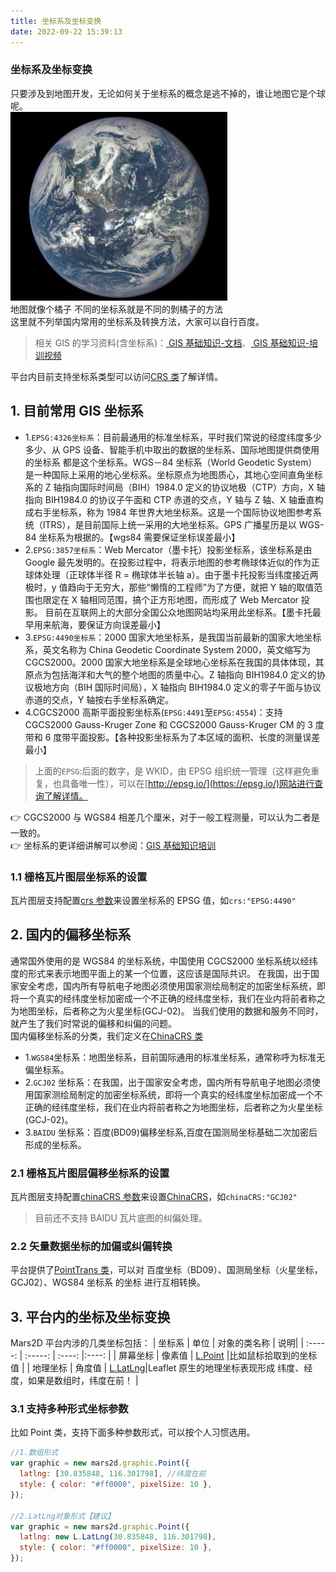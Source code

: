 ```yaml
---
title: 坐标系及坐标变换
date: 2022-09-22 15:39:13
---
```


<h3> 坐标系及坐标变换 </h3>

只要涉及到地图开发，无论如何关于坐标系的概念是逃不掉的，谁让地图它是个球呢。<br />
![配置图][1] <br />
地图就像个橘子 不同的坐标系就是不同的剝橘子的方法<br />
这里就不列举国内常用的坐标系及转换方法，大家可以自行百度。<br />

> 相关 GIS 的学习资料(含坐标系)：[ GIS 基础知识-文档](http://marsgis.cn/doc/study-gis.pdf)、[ GIS 基础知识-培训视频](https://www.bilibili.com/video/BV1JZ4y1Z7Bi/?vd_source=aaeb12441f28ad785bbba9f6832bef02)

平台内目前支持坐标系类型可以访问[CRS 类](http://mars2d.cn/api/global.html#CRS)了解详情。

## 1. 目前常用 GIS 坐标系

- 1.`EPSG:4326坐标系`：目前最通用的标准坐标系，平时我们常说的经度纬度多少多少、从 GPS 设备、智能手机中取出的数据的坐标系、国际地图提供商使用的坐标系 都是这个坐标系。WGS－84 坐标系（World Geodetic System）是一种国际上采用的地心坐标系。坐标原点为地图质心，其地心空间直角坐标系的 Z 轴指向国际时间局（BIH）1984.0 定义的协议地极（CTP）方向，X 轴指向 BIH1984.0 的协议子午面和 CTP 赤道的交点，Y 轴与 Z 轴、X 轴垂直构成右手坐标系，称为 1984 年世界大地坐标系。这是一个国际协议地图参考系统（ITRS），是目前国际上统一采用的大地坐标系。GPS 广播星历是以 WGS-84 坐标系为根据的。【wgs84 需要保证坐标误差最小】
- 2.`EPSG:3857坐标系`：Web Mercator（墨卡托）投影坐标系，该坐标系是由 Google 最先发明的。在投影过程中，将表示地图的参考椭球体近似的作为正球体处理（正球体半径 R = 椭球体半长轴 a）。由于墨卡托投影当纬度接近两极时，y 值趋向于无穷大，那些“懒惰的工程师”为了方便，就把 Y 轴的取值范围也限定在 X 轴相同范围，搞个正方形地图，而形成了 Web Mercator 投影。 目前在互联网上的大部分全国公众地图网站均采用此坐标系。【墨卡托最早用来航海，要保证方向误差最小】
- 3.`EPSG:4490坐标系`：2000 国家大地坐标系，是我国当前最新的国家大地坐标系，英文名称为 China Geodetic Coordinate System 2000，英文缩写为 CGCS2000。2000 国家大地坐标系是全球地心坐标系在我国的具体体现，其原点为包括海洋和大气的整个地图的质量中心。Z 轴指向 BIH1984.0 定义的协议极地方向（BIH 国际时间局），X 轴指向 BIH1984.0 定义的零子午面与协议赤道的交点，Y 轴按右手坐标系确定。
- 4.CGCS2000 高斯平面投影坐标系(`EPSG:4491`至`EPSG:4554`)：支持 CGCS2000 Gauss-Kruger Zone 和 CGCS2000 Gauss-Kruger CM 的 3 度带和 6 度带平面投影。【各种投影坐标系为了本区域的面积、长度的测量误差最小】

> 上面的`EPSG`:后面的数字，是 WKID，由 EPSG 组织统一管理（这样避免重复，也具备唯一性），可以在[http://epsg.io/](https://epsg.io/)网站进行查询了解详情。

👉 CGCS2000 与 WGS84 相差几个厘米，对于一般工程测量，可以认为二者是一致的。<br />
👉 坐标系的更详细讲解可以参阅：[GIS 基础知识培训](http://marsgis.cn/doc/study-gis.pdf)

### 1.1 栅格瓦片图层坐标系的设置

瓦片图层支持配置[crs 参数](http://mars2d.cn/api/BaseTileLayer.html#.ConstructorOptions)来设置坐标系的 EPSG 值，如`crs:"EPSG:4490"`

## 2. 国内的偏移坐标系

通常国外使用的是 WGS84 的坐标系统，中国使用 CGCS2000 坐标系统以经纬度的形式来表示地图平面上的某一个位置，这应该是国际共识。 在我国，出于国家安全考虑，国内所有导航电子地图必须使用国家测绘局制定的加密坐标系统，即将一个真实的经纬度坐标加密成一个不正确的经纬度坐标，我们在业内将前者称之为地图坐标，后者称之为火星坐标(GCJ-02)。 当我们使用的数据和服务不同时，就产生了我们时常说的偏移和纠偏的问题。<br />
国内偏移坐标系的分类，我们定义在[ChinaCRS 类](http://mars2d.cn/api/global.html#ChinaCRS)

- 1.`WGS84`坐标系：地图坐标系，目前国际通用的标准坐标系，通常称呼为标准无偏坐标系。
- 2.`GCJ02` 坐标系：在我国，出于国家安全考虑，国内所有导航电子地图必须使用国家测绘局制定的加密坐标系统，即将一个真实的经纬度坐标加密成一个不正确的经纬度坐标，我们在业内将前者称之为地图坐标，后者称之为火星坐标(GCJ-02)。
- 3.`BAIDU` 坐标系：百度(BD09)偏移坐标系,百度在国测局坐标基础二次加密后形成的坐标系。

### 2.1 栅格瓦片图层偏移坐标系的设置

瓦片图层支持配置[chinaCRS 参数](http://mars2d.cn/api/BaseTileLayer.html#.ConstructorOptions)来设置[ChinaCRS](http://mars2d.cn/api/global.html#ChinaCRS)，如`chinaCRS:"GCJ02"`

> 目前还不支持 BAIDU 瓦片底图的纠偏处理。

### 2.2 矢量数据坐标的加偏或纠偏转换

平台提供了[PointTrans 类](http://mars2d.cn/api/PointTrans.html)，可以对 百度坐标（BD09）、国测局坐标（火星坐标，GCJ02）、WGS84 坐标系 的坐标 进行互相转换。

## 3. 平台内的坐标及坐标变换

Mars2D 平台内涉的几类坐标包括：
| 坐标系 | 单位 | 对象的类名称 | 说明|
| :-----: | :-----: | :----: |:----: |
| 屏幕坐标 | 像素值 | [L.Point](http://mars2d.cn/api/leaflet/reference_cn.html#point) |比如鼠标拾取到的坐标值 |
| 地理坐标 | 角度值 | [L.LatLng](http://mars2d.cn/api/leaflet/reference_cn.html#latlng)|Leaflet 原生的地理坐标表现形成 纬度、经度，如果是数组时，纬度在前！ |

### 3.1 支持多种形式坐标参数

比如 Point 类，支持下面多种参数形式，可以按个人习惯选用。

```js
//1.数组形式
var graphic = new mars2d.graphic.Point({
  latlng: [30.835848, 116.301798], //纬度在前
  style: { color: "#ff0000", pixelSize: 10 },
});

//2.LatLng对象形式【建议】
var graphic = new mars2d.graphic.Point({
  latlng: new L.LatLng(30.835848, 116.301798),
  style: { color: "#ff0000", pixelSize: 10 },
});
```

[1]: ../public/image/map-crs-earth.jpg
